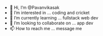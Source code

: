 - 👋 Hi, I’m @Pavanvikasak
- 👀 I’m interested in ... coding and cricket
- 🌱 I’m currently learning ... fullstack web dev
- 💞️ I’m looking to collaborate on ... app dev
- 📫 How to reach me ... message me

<!---
Pavanvikasak/Pavanvikasak is a ✨ special ✨ repository because its `README.md` (this file) appears on your GitHub profile.
You can click the Preview link to take a look at your changes.
--->
